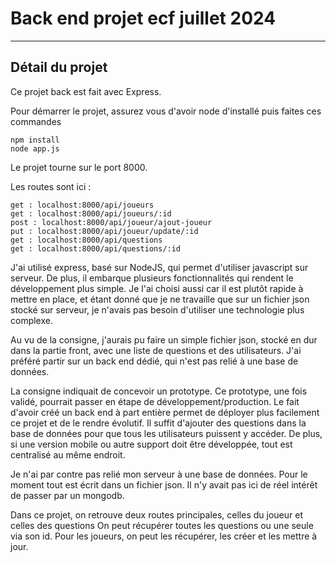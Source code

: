 # Back end projet ecf juillet 2024

---

## Détail du projet

Ce projet back est fait avec Express.

Pour démarrer le projet, assurez vous d'avoir node d'installé  puis faites ces commandes 
````text
npm install
node app.js
````

Le projet tourne sur le port 8000.

Les routes sont ici : 

````text
get : localhost:8000/api/joueurs
get : localhost:8000/api/joueurs/:id
post : localhost:8000/api/joueur/ajout-joueur
put : localhost:8000/api/joueur/update/:id
get : localhost:8000/api/questions
get : localhost:8000/api/questions/:id
````
J'ai utilisé express, basé sur NodeJS, qui permet d'utiliser javascript sur serveur. De plus, il embarque plusieurs fonctionnalités qui rendent le développement plus simple.
Je l'ai choisi aussi car il est plutôt rapide à mettre en place, et étant donné que je ne travaille que sur un fichier json stocké sur serveur,
je n'avais pas besoin d'utiliser une technologie plus complexe.

Au vu de la consigne, j'aurais pu faire un simple fichier json, stocké en dur
dans la partie front, avec une liste de questions et des utilisateurs. J'ai préféré partir sur un back end dédié, qui n'est 
pas relié à une base de données. 

La consigne indiquait de concevoir un prototype. Ce prototype, une fois validé, pourrait passer en étape de développement/production.
Le fait d'avoir créé un back end à part entière permet de déployer plus facilement ce projet et de le rendre évolutif. 
Il suffit d'ajouter des questions dans la base de données pour que tous les utilisateurs puissent y accéder. De plus, si une version mobile ou autre support doit
être développée, tout est centralisé au même endroit. 

Je n'ai par contre pas relié mon serveur à une base de données. Pour le moment tout est écrit dans un fichier json. Il n'y
avait pas ici de réel intérêt de passer par un mongodb.


Dans ce projet, on retrouve deux routes principales, celles du joueur et celles des questions
On peut récupérer toutes les questions ou une seule via son id.
Pour les joueurs, on peut les récupérer, les créer et les mettre à jour.


